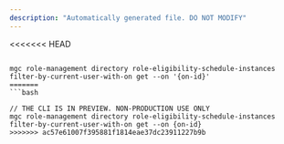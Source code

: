 ```yaml
---
description: "Automatically generated file. DO NOT MODIFY"
---
```


<<<<<<< HEAD
```cli

mgc role-management directory role-eligibility-schedule-instances filter-by-current-user-with-on get --on '{on-id}'
=======
```bash

// THE CLI IS IN PREVIEW. NON-PRODUCTION USE ONLY
mgc role-management directory role-eligibility-schedule-instances filter-by-current-user-with-on get --on {on-id}
>>>>>>> ac57e61007f395881f1814eae37dc23911227b9b

```